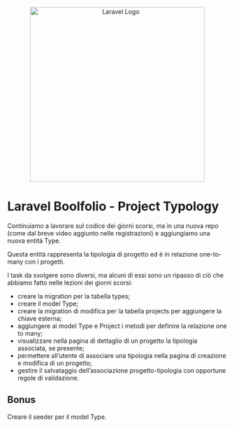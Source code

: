 <p align="center"><a href="https://laravel.com" target="_blank"><img src="https://raw.githubusercontent.com/laravel/art/master/logo-lockup/5%20SVG/2%20CMYK/1%20Full%20Color/laravel-logolockup-cmyk-red.svg" width="400" alt="Laravel Logo"></a></p>

# Laravel Boolfolio - Project Typology

<p>Continuiamo a lavorare sul codice dei giorni scorsi, ma in una nuova repo (come dal breve video aggiunto nelle registrazioni) e aggiungiamo una nuova entità Type.</p>
<p>Questa entità rappresenta la tipologia di progetto ed è in relazione one-to-many con i progetti.</p>
<p>I task da svolgere sono diversi, ma alcuni di essi sono un ripasso di ciò che abbiamo fatto nelle lezioni dei giorni scorsi:</p>

- creare la migration per la tabella types;
- creare il model Type;
- creare la migration di modifica per la tabella projects per aggiungere la chiave esterna;
- aggiungere ai model Type e Project i metodi per definire la relazione one to many;
- visualizzare nella pagina di dettaglio di un progetto la tipologia associata, se presente;
- permettere all’utente di associare una tipologia nella pagina di creazione e modifica di un progetto;
- gestire il salvataggio dell’associazione progetto-tipologia con opportune regole di validazione.

## Bonus

<p>Creare il seeder per il model Type.</p>